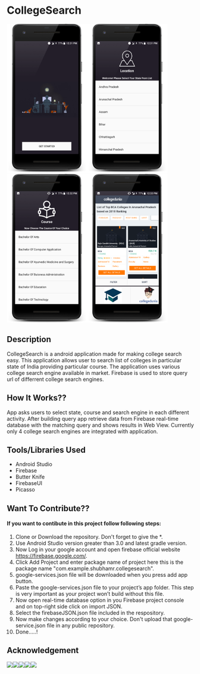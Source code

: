 # CollegeSearch

<img src="Screenshot/screen1.png" height="400"><img src="Screenshot/screen2.png" height="400"><img src="Screenshot/screen3.png" height="400"><img src="Screenshot/screen4.png" height="400">


## Description

CollegeSearch is a android application made for making college search easy. This application allows user to search list of colleges in particular state of India providing particular course. The application uses various college search engine available in market.
Firebase is used to store query url of differrent college search engines.

## How It Works??
   
 App asks users to select state, course and search engine in each different activity. After building query app retrieve data from
 Firebase real-time database with the matching query and shows results in Web View.
 Currently only 4 college search engines are integrated with application.

## Tools/Libraries Used
  
  * Android Studio
  * Firebase 
  * Butter Knife 
  * FirebaseUI   
  * Picasso
  
## Want To Contribute??
    
  #### If you want to contibute in this project follow following steps:
       
   1. Clone or Download the repository. Don't forget to give the *.
   2. Use Android Studio version greater than 3.0 and latest gradle version.
   3. Now Log in your google account and open firebase official website https://firebase.google.com/. 
   4. Click Add Project and enter package name of project here this is the package name "com.example.shubhamr.collegesearch".
   5. google-services.json file will be downloaded when you press add app button.
   6. Paste the google-services.json file to your project’s app folder. This step is very important as your project won’t build          without this file.
   7. Now open real-time database option in you Firebase project console and on top-right side click on import JSON.
   8. Select the firebaseJSON.json file included in the respository.
   9. Now make changes according to your choice. Don't upload that google-service.json file in any public repository.
   10. Done.....!
  
   
## Acknowledgement
 
<img src="https://pbs.twimg.com/profile_images/475893959399448576/WwdfP2tA_400x400.jpeg" height="100"><img src="http://3dot14.co/images/collegedunia.png" height="100"><img src="https://www.collegesearch.in/images/College-Search-Logo.png" height="100"><img src="http://www.dbgidoon.ac.in/wp-content/uploads/2017/12/shiksha.png" height="100"><img src="http://freevector.co/wp-content/uploads/2013/04/64186-freepik.png" height="100">

  
 
           

 
